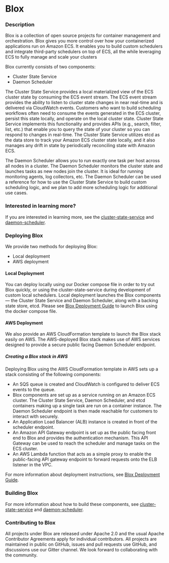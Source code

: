 # Blox

### Description
Blox is a collection of open source projects for container management and orchestration. Blox gives you more control over how your containerized applications run on Amazon ECS. It enables you to build custom schedulers and integrate third-party schedulers on top of ECS, all the while leveraging ECS to fully manage and scale your clusters

Blox currently consists of two components:  
* Cluster State Service
* Daemon Scheduler

The Cluster State Service provides a local materialized view of the ECS cluster state by consuming the ECS event stream. The ECS event stream provides the ability to listen to cluster state changes in near real-time and is delivered via CloudWatch events. Customers who want to build scheduling workflows often need to consume the events generated in the ECS cluster, persist this state locally, and operate on the local cluster state. Cluster State Service implements this functionality and provides APIs (e.g., search, filter, list, etc.) that enable you to query the state of your cluster so you can respond to changes in real-time. The Cluster State Service utilizes etcd as the data store to track your Amazon ECS cluster state locally, and it also manages any drift in state by periodically reconciling state with Amazon ECS.

The Daemon Scheduler allows you to run exactly one task per host across all nodes in a cluster. The Daemon Scheduler monitors the cluster state and launches tasks as new nodes join the cluster. It is ideal for running monitoring agents, log collectors, etc. The Daemon Scheduler can be used a reference for how to use the Cluster State Service to build custom scheduling logic, and we plan to add more scheduling logic for additional use cases.

### Interested in learning more?

If you are interested in learning more, see the [cluster-state-service](cluster-state-service) and [daemon-scheduler](daemon-scheduler).

### Deploying Blox

We provide two methods for deploying Blox:  
* Local deployment
* AWS deployment

#### Local Deployment

You can deploy locally using our Docker compose file in order to try out Blox quickly, or using the cluster-state-service during development of custom local schedulers. Local deployment launches the Blox components — the Cluster State Service and Daemon Scheduler, along with a backing state store, etcd. Please see [Blox Deployment Guide](deploy) to launch Blox using the docker compose file.

#### AWS Deployment

We also provide an AWS CloudFormation template to launch the Blox stack easily on AWS. The AWS-deployed Blox stack makes use of AWS services designed to provide a secure public facing Daemon Scheduler endpoint.

##### Creating a Blox stack in AWS

Deploying Blox using the AWS CloudFormation template in AWS sets up a stack consisting of the following components:
* An SQS queue is created and CloudWatch is configured to deliver ECS events to the queue.
* Blox components are set up as a service running on an Amazon ECS cluster. The Cluster State Service, Daemon Scheduler, and etcd containers making up a single task are run on a container instance. The Daemon Scheduler endpoint is then made reachable for customers to interact with securely.
* An Application Load Balancer (ALB) instance is created in front of the scheduler endpoint.
* An Amazon API Gateway endpoint is set up as the public facing front end to Blox and provides the authentication mechanism. This API Gateway can be used to reach the scheduler and manage tasks on the ECS cluster.
* An AWS Lambda function that acts as a simple proxy to enable the public-facing API gateway endpoint to forward requests onto the ELB listener in the VPC.

For more information about deployment instructions, see [Blox Deployment Guide](deploy).

### Building Blox

For more information about how to build these components, see [cluster-state-service](cluster-state-service) and [daemon-scheduler](daemon-scheduler).

### Contributing to Blox

All projects under Blox are released under Apache 2.0 and the usual Apache Contributor Agreements apply for individual contributors. All projects are maintained in public on GitHub, issues and pull requests use GitHub, and discussions use our Gitter channel. We look forward to collaborating with the community.
